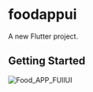# foodappui

A new Flutter project.

## Getting Started

![Food_APP_FUllUI](https://user-images.githubusercontent.com/65438013/213192695-4dc41494-1349-4abe-8d94-2a2a67989495.gif)